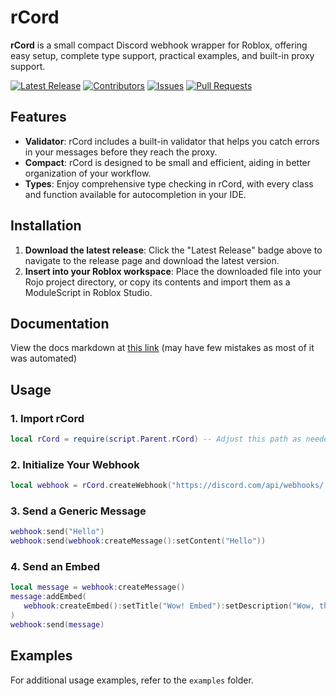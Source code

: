 # rCord

**rCord** is a small compact Discord webhook wrapper for Roblox, offering easy setup, complete type support, practical examples, and built-in proxy support.

[![Latest Release](https://img.shields.io/github/v/release/GarandDev/rcord)](https://github.com/GarandDev/rcord/releases/latest)
[![Contributors](https://img.shields.io/github/contributors/GarandDev/rcord)](https://github.com/GarandDev/rcord/graphs/contributors)
[![Issues](https://img.shields.io/github/issues/GarandDev/rcord)](https://github.com/GarandDev/rcord/issues)
[![Pull Requests](https://img.shields.io/github/issues-pr/GarandDev/rcord)](https://github.com/GarandDev/rcord/pulls)

## Features
* **Validator**: rCord includes a built-in validator that helps you catch errors in your messages before they reach the proxy.
* **Compact**: rCord is designed to be small and efficient, aiding in better organization of your workflow.
* **Types**: Enjoy comprehensive type checking in rCord, with every class and function available for autocompletion in your IDE.

## Installation

1. **Download the latest release**: Click the "Latest Release" badge above to navigate to the release page and download the latest version.
2. **Insert into your Roblox workspace**: Place the downloaded file into your Rojo project directory, or copy its contents and import them as a ModuleScript in Roblox Studio.

## Documentation
View the docs markdown at [this link](https://github.com/GarandDev/rcord/blob/main/DOCS.md) (may have few mistakes as most of it was automated)

## Usage

### 1. Import rCord
```lua
local rCord = require(script.Parent.rCord) -- Adjust this path as needed
```

### 2. Initialize Your Webhook
```lua
local webhook = rCord.createWebhook("https://discord.com/api/webhooks/.../...") -- Replace with your webhook URL
```

### 3. Send a Generic Message
```lua
webhook:send("Hello")
webhook:send(webhook:createMessage():setContent("Hello"))
```

### 4. Send an Embed
```lua
local message = webhook:createMessage()
message:addEmbed(
   webhook:createEmbed():setTitle("Wow! Embed"):setDescription("Wow, this is real")
)
webhook:send(message)
```

## Examples
For additional usage examples, refer to the `examples` folder.
